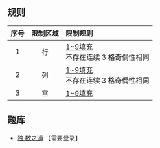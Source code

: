 ## 规则
| 序号 | 限制区域 | 限制规则 |
| :---: | :---: | :--- |
| 1 | 行 | [1~9填充]<br/>不存在连续 3 格奇偶性相同 |
| 2 | 列 | [1~9填充]<br/>不存在连续 3 格奇偶性相同 |
| 3 | 宫 | [1~9填充] |

## 题库
- [独·数之道](http://www.sudokufans.org.cn/lx/game.index.php?type=noe) 【需要登录】

[1~9填充]: ../../../../rules.md#1~9填充